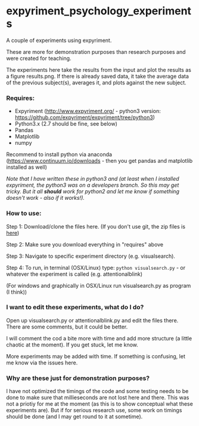 # expyriment_psychology_experiments
A couple of experiments using expyriment. 

These are more for demonstration purposes than research purposes and were created for teaching. 

The experiments here take the results from the input and plot the results as a figure results.png. If there is already saved data, it take the average data of the previous subject(s), averages it, and plots against the new subject.  

### Requires: 

- Expyriment (http://www.expyriment.org/ - python3 version: https://github.com/expyriment/expyriment/tree/python3)
- Python3.x (2.7 should be fine, see below) 
- Pandas 
- Matplotlib
- numpy

Recommend to install python via anaconda (https://www.continuum.io/downloads - then you get pandas and matplotlib installed as well)

*Note that I have written these in python3 and (at least when I installed expyriment, the python3 was on a developers branch. So this may get tricky. But it all __should__ work for python2 and let me know if something doesn't work - also if it works!).* 


### How to use: 

Step 1: 
Download/clone the files here. (If you don't use git, the zip files is [here](https://github.com/wiheto/expyriment_psychology_experiments/archive/master.zip))

Step 2: 
Make sure you download everything in "requires" above

Step 3: 
Navigate to specific experiment directory (e.g. visualsearch). 

Step 4:
To run, in terminal (OSX/Linux) type: `python visualsearch.py` - or whatever the experiment is called (e.g. attentionalblink)

(For windows and graphically in OSX/Linux run visualsearch.py as program (I think))

### I want to edit these experiments, what do I do? 

Open up visualsearch.py or attentionalblink.py and edit the files there. There are some comments, but it could be better. 

I will comment the cod  a bite more with time and add more structure (a little chaotic at the moment). If you get stuck, let me know. 

More experiments may be added with time. If something is confusing, let me know via the issues here. 

### Why are these just for demonstration purposes? 

I have not optimized the timings of the code and some testing needs to be done to make sure that millieseconds are not lost here and there. This was not a priotiy for me at the moment (as this is to show conceptual what these experiments are). But if for serious research use, some work on timings should be done (and I may get round to it at sometime).  

